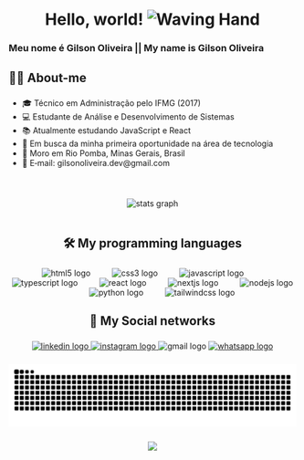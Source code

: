 <h1 align="center">Hello, world! <img src="https://raw.githubusercontent.com/Tarikul-Islam-Anik/Animated-Fluent-Emojis/master/Emojis/Hand%20gestures/Waving%20Hand.png" alt="Waving Hand" width="30" height="30" /></h1>

###

<h3 align="left">Meu nome é Gilson Oliveira || My name is Gilson Oliveira </h3>

###

<h2 align="left">👨‍💻 About-me</h2>

###

<ul align = "left">
  <li>🎓 Técnico em Administração pelo IFMG (2017)</li>
  <li>💻 Estudante de Análise e Desenvolvimento de Sistemas</li>
  <li>📚 Atualmente estudando JavaScript e React</li>
  <li>🎯 Em busca da minha primeira oportunidade na área de tecnologia</li>
  <li>📍 Moro em Rio Pomba, Minas Gerais, Brasil</li>
  <li>📩 E‑mail: <a>gilsonoliveira.dev@gmail.com</a></li>
</ul>
<br>

###

<div align="center">
  <img src="https://github-readme-stats.vercel.app/api?username=gilsonoliveeira&hide_title=false&hide_rank=false&show_icons=true&include_all_commits=true&count_private=true&disable_animations=false&theme=dracula&locale=en&hide_border=false&order=1" height="150" alt="stats graph"  />
</div>

<br>

###

<h2 align="center">🛠️ My  programming languages</h2>

###

<div align="center">
  <img src="https://cdn.jsdelivr.net/gh/devicons/devicon/icons/html5/html5-original.svg" height="50" alt="html5 logo"  />
  <img width="30" />
  <img src="https://cdn.jsdelivr.net/gh/devicons/devicon/icons/css3/css3-original.svg" height="50" alt="css3 logo"  />
  <img width="30" />
  <img src="https://cdn.jsdelivr.net/gh/devicons/devicon/icons/javascript/javascript-original.svg" height="50" alt="javascript logo"  />
  <img width="30" />
  <img src="https://cdn.jsdelivr.net/gh/devicons/devicon/icons/typescript/typescript-original.svg" height="50" alt="typescript logo"  />
  <img width="30" />
  <img src="https://cdn.jsdelivr.net/gh/devicons/devicon/icons/react/react-original.svg" height="50" alt="react logo"  />
  <img width="30" />
  <img src="https://cdn.jsdelivr.net/gh/devicons/devicon/icons/nextjs/nextjs-original.svg" height="50" alt="nextjs logo"  />
  <img width="30" />
  <img src="https://cdn.jsdelivr.net/gh/devicons/devicon/icons/nodejs/nodejs-original.svg" height="50" alt="nodejs logo"  />
  <img width="30" />
  <img src="https://cdn.jsdelivr.net/gh/devicons/devicon/icons/python/python-original.svg" height="50" alt="python logo"  />
  <img width="30" />
  <img src="https://cdn.jsdelivr.net/gh/devicons/devicon/icons/tailwindcss/tailwindcss-original-wordmark.svg" height="50" alt="tailwindcss logo"  />
</div>

###

<h2 align="center">📱 My Social networks</h2>

###

<div align="center">
  <a href="http://www.linkedin.com/in/gilson-oliveira-287424343" target="_blank">
    <img src="https://img.shields.io/static/v1?message=LinkedIn&logo=linkedin&label=&color=0077B5&logoColor=white&labelColor=&style=for-the-badge" height="35" alt="linkedin logo"  />
  </a>
  <a href="https://www.instagram.com/gilsonoliveeira" target="_blank">
    <img src="https://img.shields.io/static/v1?message=Instagram&logo=instagram&label=&color=E4405F&logoColor=white&labelColor=&style=for-the-badge" height="35" alt="instagram logo"  />
  </a>
  <img src="https://img.shields.io/static/v1?message=Gmail&logo=gmail&label=&color=D14836&logoColor=white&labelColor=&style=for-the-badge" height="35" alt="gmail logo"  />
  <a href="http://wa.me/+5532999970772" target="_blank">
    <img src="https://img.shields.io/static/v1?message=Whatsapp&logo=whatsapp&label=&color=25D366&logoColor=white&labelColor=&style=for-the-badge" height="35" alt="whatsapp logo"  />
  </a>
</div>

###

<div align = "center">
  <img alt="GitHub Snake" src="https://raw.githubusercontent.com/gilsonoliveeira/gilsonoliveeira/output/github-contribution-grid-snake-dark.svg" />
</div>

###

<div align="center">
  <img src="https://visitor-badge.laobi.icu/badge?page_id=gilsonoliveeira.gilsonoliveeira&" width="80"  />
</div>

###
